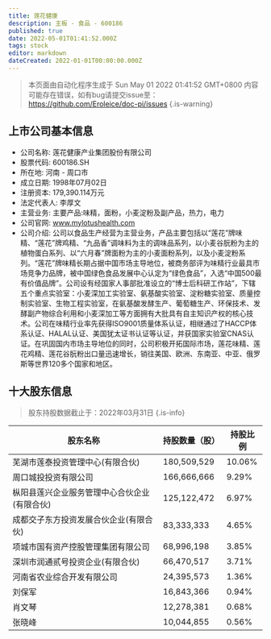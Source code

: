 ```yaml
---
title: 莲花健康
description: 主板 - 食品 - 600186
published: true
date: 2022-05-01T01:41:52.000Z
tags: stock
editor: markdown
dateCreated: 2022-01-01T00:00:00.000Z
---
```


> 本页面由自动化程序生成于 Sun May 01 2022 01:41:52 GMT+0800
> 内容可能存在错误，如有bug请提交issue至：https://github.com/Eroleice/doc-pi/issues
{.is-warning}

## 上市公司基本信息
- 公司名称: 莲花健康产业集团股份有限公司
- 股票代码: 600186.SH
- 所在地: 河南 - 周口市
- 成立日期: 1998年07月02日
- 注册资本: 179,390.114万元
- 法定代表人: 李厚文
- 主营业务: 主要产品:味精，面粉，小麦淀粉及副产品，热力，电力
- 公司官网: www.mylotushealth.com
- 公司介绍: 公司以食品生产经营为主营业务，产品主要包括以“莲花”牌味精、“莲花”牌鸡精、“九品香”调味料为主的调味品系列，以小麦谷朊粉为主的植物蛋白系列、以“六月春”牌面粉为主的小麦面粉系列，以及小麦淀粉系列。“莲花”牌味精长期占据中国市场主导地位，被商务部评为味精行业最具市场竞争力品牌，被中国绿色食品发展中心认定为“绿色食品”，入选“中国500最有价值品牌”。公司设有经国家人事部批准设立的“博士后科研工作站”，下辖五个重点实验室：小麦深加工实验室、氨基酸实验室、淀粉糖实验室、质量控制实验室、生物工程实验室，在氨基酸发酵生产、葡萄糖生产、环保技术、发酵副产物综合利用和小麦深加工等方面拥有大批具有自主知识产权的核心技术。公司在味精行业率先获得ISO9001质量体系认证，相继通过了HACCP体系认证、HALAL认证、美国犹太证书认证等认证，并获国家实验室CNAS认证。在巩固国内市场主导地位的同时，公司积极开拓国际市场，莲花味精、莲花鸡精、莲花谷朊粉出口量迅速增长，销往美国、欧洲、东南亚、中亚、俄罗斯等世界120多个国家和地区。


## 十大股东信息
> 股东持股数据截止于：2022年03月31日
{.is-info}

| 股东名称 | 持股数量（股） | 持股比例 |
| --- | --- | --- |
| 芜湖市莲泰投资管理中心(有限合伙) | 180,509,529 | 10.06% |
| 周口城投投资有限公司 | 166,666,666 | 9.29% |
| 枞阳县莲兴企业服务管理中心合伙企业(有限合伙) | 125,122,472 | 6.97% |
| 成都交子东方投资发展合伙企业(有限合伙) | 83,333,333 | 4.65% |
| 项城市国有资产控股管理集团有限公司 | 68,996,198 | 3.85% |
| 深圳市润通贰号投资企业(有限合伙) | 66,470,517 | 3.71% |
| 河南省农业综合开发有限公司 | 24,395,573 | 1.36% |
| 刘保军 | 16,843,366 | 0.94% |
| 肖文琴 | 12,278,381 | 0.68% |
| 张晓峰 | 10,044,855 | 0.56% |




